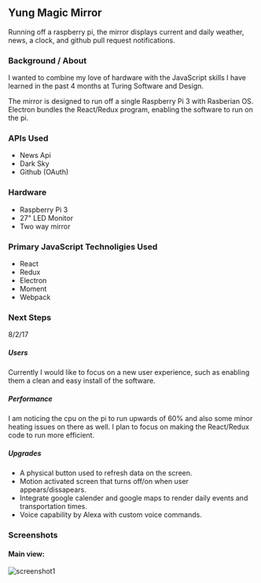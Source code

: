 ## Yung Magic Mirror

Running off a raspberry pi, the mirror displays current and daily weather, news, a clock, and github pull request notifications. 

### Background / About

I wanted to combine my love of hardware with the JavaScript skills I have learned in the past 4 months at Turing Software and Design. 

The mirror is designed to run off a single Raspberry Pi 3 with Rasberian OS. Electron bundles the React/Redux program, enabling the software to run on the pi. 

### APIs Used

- News Api
- Dark Sky
- Github (OAuth)

### Hardware

- Raspberry Pi 3
- 27" LED Monitor
- Two way mirror

### Primary JavaScript Technoligies Used

- React
- Redux
- Electron
- Moment
- Webpack

### Next Steps

8/2/17
##### Users
Currently I would like to focus on a new user experience, such as enabling them a clean and easy install of the software.
 
##### Performance
I am noticing the cpu on the pi to run upwards of 60% and also some minor heating issues on there as well. I plan to focus on making the React/Redux code to run more efficient.

##### Upgrades
- A physical button used to refresh data on the screen.
- Motion activated screen that turns off/on when user appears/dissapears.
- Integrate google calender and google maps to render daily events and transportation times.
- Voice capability by Alexa with custom voice commands.

### Screenshots

#### Main view:
![screenshot1](https://www.dropbox.com/s/m3l59utxr18kjwt/main_view.png?dl=0)
